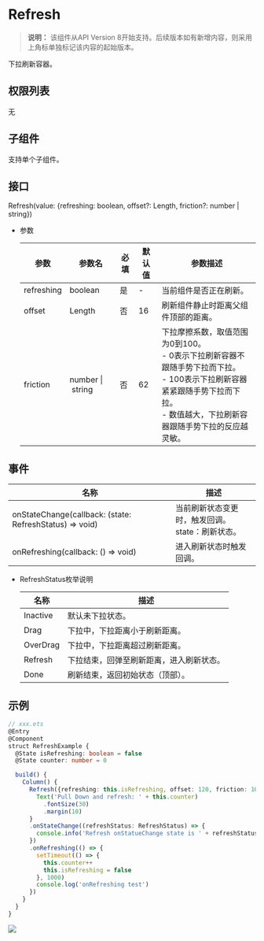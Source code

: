 # Refresh

>  **说明：**
> 该组件从API Version 8开始支持。后续版本如有新增内容，则采用上角标单独标记该内容的起始版本。

下拉刷新容器。

## 权限列表

无

## 子组件

支持单个子组件。

## 接口

Refresh\(value: \{refreshing: boolean, offset?: Length, friction?: number | string\}\)

- 参数

  | 参数 | 参数名 | 必填 | 默认值 | 参数描述 |
  | -------- | -------- | -------- | -------- | -------- |
  | refreshing | boolean | 是 | - | 当前组件是否正在刷新。 |
  | offset | Length | 否 | 16 | 刷新组件静止时距离父组件顶部的距离。|
  | friction | number&nbsp;\|&nbsp;string | 否 | 62 | 下拉摩擦系数，取值范围为0到100。<br/>-&nbsp;0表示下拉刷新容器不跟随手势下拉而下拉。<br/>-&nbsp;100表示下拉刷新容器紧紧跟随手势下拉而下拉。<br/>-&nbsp;数值越大，下拉刷新容器跟随手势下拉的反应越灵敏。 |



## 事件


| 名称 | 描述 |
| -------- | -------- |
| onStateChange(callback: (state: RefreshStatus) => void)| 当前刷新状态变更时，触发回调。<br/>state：刷新状态。 |
| onRefreshing(callback: () => void)| 进入刷新状态时触发回调。 |

- RefreshStatus枚举说明

  | 名称 | 描述 |
  | -------- | -------- |
  | Inactive | 默认未下拉状态。 |
  | Drag | 下拉中，下拉距离小于刷新距离。 |
  | OverDrag | 下拉中，下拉距离超过刷新距离。 |
  | Refresh | 下拉结束，回弹至刷新距离，进入刷新状态。 |
  | Done | 刷新结束，返回初始状态（顶部）。 |


## 示例

```ts
// xxx.ets
@Entry
@Component
struct RefreshExample {
  @State isRefreshing: boolean = false
  @State counter: number = 0

  build() {
    Column() {
      Refresh({refreshing: this.isRefreshing, offset: 120, friction: 100}) {
        Text('Pull Down and refresh: ' + this.counter)
          .fontSize(30)
          .margin(10)
      }
      .onStateChange((refreshStatus: RefreshStatus) => {
        console.info('Refresh onStatueChange state is ' + refreshStatus)
      })
      .onRefreshing(() => {
        setTimeout(() => {
          this.counter++
          this.isRefreshing = false
        }, 1000)
        console.log('onRefreshing test')
      })
    }
  }
}
```

![](figures/refresh.gif)
